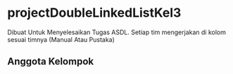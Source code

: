 # projectDoubleLinkedListKel3
 Dibuat Untuk Menyelesaikan Tugas ASDL. Setiap tim mengerjakan di kolom sesuai timnya (Manual Atau Pustaka)
 
## Anggota Kelompok 

